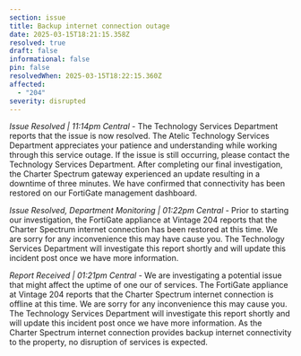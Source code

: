 ```yaml
---
section: issue
title: Backup internet connection outage
date: 2025-03-15T18:21:15.358Z
resolved: true
draft: false
informational: false
pin: false
resolvedWhen: 2025-03-15T18:22:15.360Z
affected:
  - "204"
severity: disrupted
---
```

*Issue Resolved | 11:14pm Central* - The Technology Services Department reports that the issue is now resolved. The Atelic Technology Services Department appreciates your patience and understanding while working through this service outage. If the issue is still occurring, please contact the Technology Services Department. After completing our final investigation, the Charter Spectrum gateway experienced an update resulting in a downtime of three minutes. We have confirmed that connectivity has been restored on our FortiGate management dashboard.

*Issue Resolved, Department Monitoring | 01:22pm Central* - Prior to starting our investigation, the FortiGate appliance at Vintage 204 reports that the Charter Spectrum internet connection has been restored at this time. We are sorry for any inconvenience this may have cause you. The Technology Services Department will investigate this report shortly and will update this incident post once we have more information.

*Report Received | 01:21pm Central* - We are investigating a potential issue that might affect the uptime of one our of services. The FortiGate appliance at Vintage 204 reports that the Charter Spectrum internet connection is offline at this time. We are sorry for any inconvenience this may cause you. The Technology Services Department will investigate this report shortly and will update this incident post once we have more information. As the Charter Spectrum internet  connection provides backup internet connectivity to the property, no disruption of services is expected.